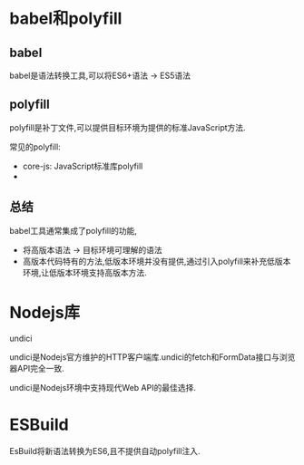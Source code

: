 # babel和polyfill

## babel

babel是语法转换工具,可以将ES6+语法 -> ES5语法

## polyfill

polyfill是补丁文件,可以提供目标环境为提供的标准JavaScript方法.

常见的polyfill: 

- core-js: JavaScript标准库polyfill
- 

## 总结

babel工具通常集成了polyfill的功能,

- 将高版本语法 -> 目标环境可理解的语法
- 高版本代码特有的方法,低版本环境并没有提供,通过引入polyfill来补充低版本环境,让低版本环境支持高版本方法.

# Nodejs库

undici

undici是Nodejs官方维护的HTTP客户端库.undici的fetch和FormData接口与浏览器API完全一致.

undici是Nodejs环境中支持现代Web API的最佳选择.

# ESBuild

EsBuild将新语法转换为ES6,且不提供自动polyfill注入.